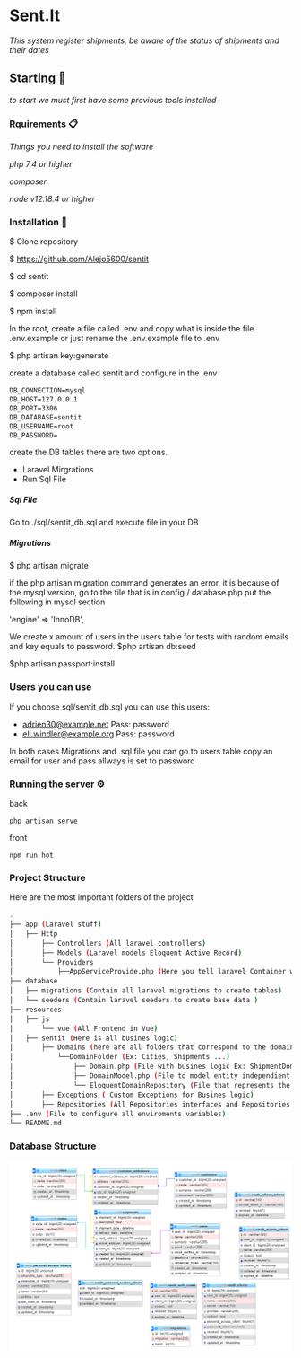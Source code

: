 # Sent.It

_This system register shipments, be aware of the status of shipments and their dates_

## Starting 🚀

_to start we must first have some previous tools installed_

### Rquirements 📋

_Things you need to install the software_

_php 7.4 or higher_

_composer_

_node v12.18.4 or higher_

### Installation 🔧
$ Clone repository

$ https://github.com/Alejo5600/sentit

$ cd sentit

$ composer install

$ npm install

In the root, create a file called .env and copy what is inside the file .env.example
or just rename the .env.example file to .env

$ php artisan key:generate

create a database called sentit
and configure in the .env
```
DB_CONNECTION=mysql
DB_HOST=127.0.0.1
DB_PORT=3306
DB_DATABASE=sentit
DB_USERNAME=root
DB_PASSWORD=
```
create the DB tables there are two options. 
* Laravel Mirgrations
* Run Sql File
##### Sql File
Go to ./sql/sentit_db.sql and execute file in your DB

##### Migrations
$ php artisan migrate


if the php artisan migration command generates an error, it is because of the mysql version, go to the file that is in config / database.php
put the following in mysql section

'engine' => 'InnoDB',

We create x amount of users in the users table for tests with random emails and key equals to password.
$php artisan db:seed

$php artisan passport:install

### Users you can use
If you choose sql/sentit_db.sql you can use this users:
* adrien30@example.net    Pass: password 
* eli.windler@example.org Pass: password

In both cases Migrations and .sql file you can go to users table copy an email for user and pass allways is set to password


### Running the server ⚙
back️
```
php artisan serve
```
front
```
npm run hot
```

### Project Structure
Here are the most important folders of the project
```bash
.
├── app (Laravel stuff)
│   ├── Http
│       ├── Controllers (All laravel controllers)
│       ├── Models (Laravel models Eloquent Active Record)
│       └── Providers
│           ├──AppServiceProvide.php (Here you tell laravel Container wich class instantiate depending on interface type)
├── database
│   ├── migrations (Contain all laravel migrations to create tables)
│   └── seeders (Contain laravel seeders to create base data )
├── resources
│   ├── js
│       └── vue (All Frontend in Vue)
│   ├── sentit (Here is all busines logic)
│       ├── Domains (here are all folders that correspond to the domain)
│           └──DomainFolder (Ex: Cities, Shipments ...)
│               ├── Domain.php (File with busines logic Ex: ShipmentDomain.php)
│               ├── DomainModel.php (File to model entity independient from the framework)
│               └── EloquentDomainRepository (File that represents the repository for Eloquent Orm)
│       ├── Exceptions ( Custom Exceptions for Busines logic)
│       ├── Repositories (All Repositories interfaces and Repositories super class) 
├── .env (File to configure all enviroments variables)
└── README.md
```

### Database Structure
![alt text](https://raw.githubusercontent.com/Alejo5600/imagenes/main/SentItStructure.png)
